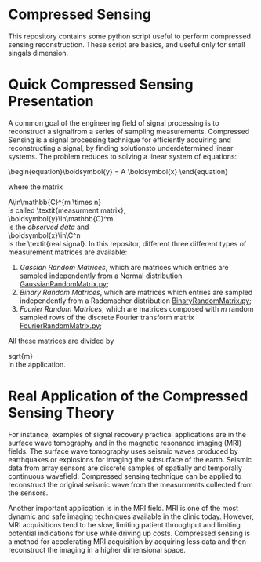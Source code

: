 # Compressed Sensing
This repository contains some python script useful to perform compressed sensing reconstruction. These script are basics, and useful only for small singals dimension.

# Quick Compressed Sensing Presentation  
A common goal of the engineering field of signal processing is to reconstruct a signalfrom a series of sampling measurements.  Compressed Sensing is a signal processing technique for efficiently acquiring and reconstructing a signal, by finding solutionsto underdetermined linear systems. The problem reduces to solving a linear system of equations: 

<div class="math">\begin{equation}\boldsymbol{y} = A \boldsymbol{x} \end{equation}</div>


where the matrix <div class="math"> A\in\mathbb{C}^{m \times n}</div > is called \textit{measurment matrix}, <div class="math">\boldsymbol{y}\in\mathbb{C}^m </div> is the *observed data* and <div class="math"> \boldsymbol{x}\in\C^n </div> is the \textit{real signal}. 
In this repositor, different three different types of measurement matrices are available: 
1. *Gassian Random Matrices*, which are matrices which entries are sampled independently from a Normal distribution [GaussianRandomMatrix.py](utils/MeasurementsConstruction/GaussianRandomMatrix/GaussianRandomMatrix.py);
2. *Binary Random Matrices*, which are matrices which entries are sampled independently from a Rademacher distribution [BinaryRandomMatrix.py](utils/MeasurementsConstruction/BinaryRandomMatrix/BinaryRandomMatrix.py);
3. *Fourier Random Matrices*, which are matrices composed with $m$ random sampled rows of the discrete Fourier transform matrix [FourierRandomMatrix.py](utils/MeasurementsConstruction/FourierRandomMatrix/FourierRandomMatrix.py);

All these matrices are divided by <div class="math">sqrt{m}</div> in the application. 


# Real Application of the Compressed Sensing Theory
For instance, examples of signal recovery practical applications are in the surface wave tomography and in the magnetic resonance imaging (MRI) fields. The surface wave tomography uses seismic waves produced by earthquakes or explosions for imaging the subsurface of the earth. Seismic data from array sensors are discrete samples of spatially and temporally continuous wavefield. Compressed sensing technique can be applied to reconstruct the original seismic wave from the measurments collected from the sensors. 

Another important application is in the MRI field. MRI is one of the most dynamic and safe imaging techniques available in the clinic today. However, MRI acquisitions tend to be slow, limiting patient throughput and limiting potential indications for use while driving up costs. Compressed sensing is a method for accelerating MRI acquisition by acquiring less data and then reconstruct the imaging in a higher dimensional space.